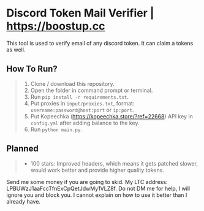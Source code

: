 # Discord Token Mail Verifier | https://boostup.cc
This tool is used to verify email of any discord token. It can claim a tokens as well.

## How To Run?
> 1) Clone / download this repository.
> 2) Open the folder in command prompt or terminal.
> 3) Run `pip install -r requirements.txt`.
> 4) Put proxies in  `input/proxies.txt`, format: `username:password@host:port` or `ip:port`.
> 5) Put Kopeechka (https://kopeechka.store/?ref=22668) API key in `config.yml` after adding balance to the key.
> 4) Run `python main.py`.


## Planned
> + 100 stars: Improved headers, which means it gets patched slower, would work better and provide higher quality tokens.



Send me some money if you are going to skid. My LTC address: LPBUWzJ1aaFccTfnExCpQetJdwMy1VLZ8f.
Do not DM me for help, I will ignore you and block you. I cannot explain on how to use it better than I already have.
